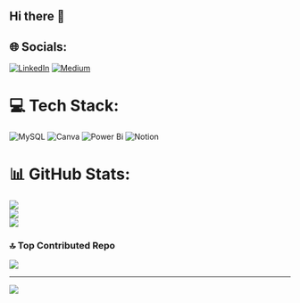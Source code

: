 ## Hi there 👋

<!--
**nidhigupta3/nidhigupta3** is a ✨ _special_ ✨ repository because its `README.md` (this file) appears on your GitHub profile.

Here are some ideas to get you started:

- 🔭 I’m currently working on ...
- 🌱 I’m currently learning ...
- 👯 I’m looking to collaborate on ...
- 🤔 I’m looking for help with ...
- 💬 Ask me about ...
- 📫 How to reach me: ...
- 😄 Pronouns: ...
- ⚡ Fun fact: ...
-->


## 🌐 Socials:
[![LinkedIn](https://img.shields.io/badge/LinkedIn-%230077B5.svg?logo=linkedin&logoColor=white)](https://linkedin.com/in/https://www.linkedin.com/in/nidhigupta03/) [![Medium](https://img.shields.io/badge/Medium-12100E?logo=medium&logoColor=white)](https://medium.com/@https://medium.com/@nidhi.gupta) 

# 💻 Tech Stack:
![MySQL](https://img.shields.io/badge/mysql-4479A1.svg?style=for-the-badge&logo=mysql&logoColor=white) ![Canva](https://img.shields.io/badge/Canva-%2300C4CC.svg?style=for-the-badge&logo=Canva&logoColor=white) ![Power Bi](https://img.shields.io/badge/power_bi-F2C811?style=for-the-badge&logo=powerbi&logoColor=black) ![Notion](https://img.shields.io/badge/Notion-%23000000.svg?style=for-the-badge&logo=notion&logoColor=white)
# 📊 GitHub Stats:
![](https://github-readme-stats.vercel.app/api?username=nidhigupta3&theme=swift&hide_border=false&include_all_commits=true&count_private=false)<br/>
![](https://nirzak-streak-stats.vercel.app/?user=nidhigupta3&theme=swift&hide_border=false)<br/>
![](https://github-readme-stats.vercel.app/api/top-langs/?username=nidhigupta3&theme=swift&hide_border=false&include_all_commits=true&count_private=false&layout=compact)

### 🔝 Top Contributed Repo
![](https://github-contributor-stats.vercel.app/api?username=nidhigupta3&limit=5&theme=dark&combine_all_yearly_contributions=true)

---
[![](https://visitcount.itsvg.in/api?id=nidhigupta3&icon=0&color=0)](https://visitcount.itsvg.in)

<!-- Proudly created with GPRM ( https://gprm.itsvg.in ) -->
